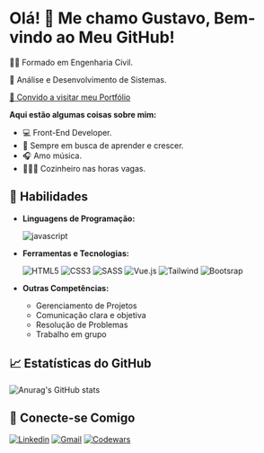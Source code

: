 # Olá! 👋 Me chamo Gustavo, Bem-vindo ao Meu GitHub! 

👷🏽 Formado em Engenharia Civil.

📘 Análise e Desenvolvimento de Sistemas. 

[💼 Convido a visitar meu Portfólio]( https://site-portifolio-gustavo.netlify.app/)


**Aqui estão algumas coisas sobre mim:**

- 💻 Front-End Developer.
- 🌱 Sempre em busca de aprender e crescer.
- 🎧 Amo música.
- 👨🏽‍🍳 Cozinheiro nas horas vagas.
  

## 🚀 Habilidades

- **Linguagens de Programação:**

  ![javascript](https://img.shields.io/badge/JavaScript-F7DF1E?style=for-the-badge&logo=javascript&logoColor=black)

- **Ferramentas e Tecnologias:**

  ![HTML5](https://img.shields.io/badge/HTML5-E34F26?style=for-the-badge&logo=html5&logoColor=white)
  ![CSS3](https://img.shields.io/badge/CSS3-1572B6?style=for-the-badge&logo=css3&logoColor=white)
  ![SASS](https://img.shields.io/badge/Sass-CC6699?style=for-the-badge&logo=sass&logoColor=white)
  ![Vue.js](https://img.shields.io/badge/Vue.js-35495E?style=for-the-badge&logo=vue.js&logoColor=4FC08D)
  ![Tailwind](https://img.shields.io/badge/Tailwind_CSS-38B2AC?style=for-the-badge&logo=tailwind-css&logoColor=white)
  ![Bootsrap](https://img.shields.io/badge/Bootstrap-563D7C?style=for-the-badge&logo=bootstrap&logoColor=white)
 

- **Outras Competências:**
  - Gerenciamento de Projetos
  - Comunicação clara e objetiva
  - Resolução de Problemas
  - Trabalho em grupo

## 📈 Estatísticas do GitHub

![Anurag's GitHub stats](https://github-readme-stats.vercel.app/api?usernameGuu080&show_icons=true&theme=dark)
## 🤝 Conecte-se Comigo



[![Linkedin](https://img.shields.io/badge/LinkedIn-0077B5?style=for-the-badge&logo=linkedin&logoColor=white)](https://www.linkedin.com/in/gustavo-henrique-nogueira-deranzani-bicudo-11659a221)
[![Gmail](https://img.shields.io/badge/Gmail-D14836?style=for-the-badge&logo=gmail&logoColor=white)](https://www.linkedin.com/in/gustavo-henrique-nogueira-deranzani-bicudo-11659a221)
[![Codewars](https://img.shields.io/badge/Codewars-B1361E?style=for-the-badge&logo=Codewars&logoColor=white)](https://www.codewars.com/users/Guu0803)

